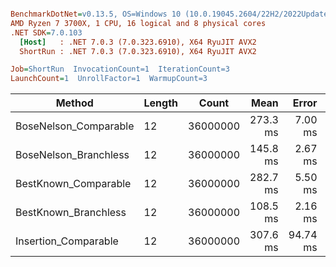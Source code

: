 ``` ini

BenchmarkDotNet=v0.13.5, OS=Windows 10 (10.0.19045.2604/22H2/2022Update)
AMD Ryzen 7 3700X, 1 CPU, 16 logical and 8 physical cores
.NET SDK=7.0.103
  [Host]   : .NET 7.0.3 (7.0.323.6910), X64 RyuJIT AVX2
  ShortRun : .NET 7.0.3 (7.0.323.6910), X64 RyuJIT AVX2

Job=ShortRun  InvocationCount=1  IterationCount=3  
LaunchCount=1  UnrollFactor=1  WarmupCount=3  

```
|                Method | Length |    Count |     Mean |    Error |  StdDev |
|---------------------- |------- |--------- |---------:|---------:|--------:|
| BoseNelson_Comparable |     12 | 36000000 | 273.3 ms |  7.00 ms | 0.38 ms |
| BoseNelson_Branchless |     12 | 36000000 | 145.8 ms |  2.67 ms | 0.15 ms |
|  BestKnown_Comparable |     12 | 36000000 | 282.7 ms |  5.50 ms | 0.30 ms |
|  BestKnown_Branchless |     12 | 36000000 | 108.5 ms |  2.16 ms | 0.12 ms |
|  Insertion_Comparable |     12 | 36000000 | 307.6 ms | 94.74 ms | 5.19 ms |
